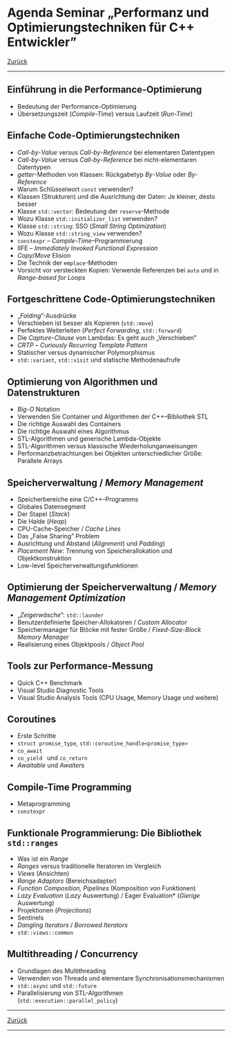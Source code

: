 # Agenda Seminar &bdquo;Performanz und Optimierungstechniken für C++ Entwickler&rdquo;

[Zurück](./Readme_Performance_Optimization.md)

---

## Einführung in die Performance-Optimierung

  * Bedeutung der Performance-Optimierung
  * Übersetzungszeit (*Compile-Time*) versus Laufzeit (*Run-Time*)


## Einfache Code-Optimierungstechniken

  * *Call*-*by*-*Value* versus *Call*-*by*-*Reference* bei elementaren Datentypen
  * *Call*-*by*-*Value* versus *Call*-*by*-*Reference* bei nicht-elementaren Datentypen
  * *getter*-Methoden von Klassen: Rückgabetyp *By*-*Value* oder *By*-*Reference*
  * Warum Schlüsselwort `const` verwenden?
  * Klassen (Strukturen) und die Ausrichtung der Daten: Je kleiner, desto besser 
  * Klasse `std::vector`: Bedeutung der `reserve`-Methode
  * Wozu Klasse `std::initializer_list` verwenden?
  * Klasse `std::string`: SSO (*Small String Optimization*)
  * Wozu Klasse `std::string_view` verwenden?
  * `constexpr` &ndash; *Compile-Time*&ndash;Programmierung
  * IIFE &ndash; *Immediately Invoked Functional Expression*
  * *Copy*/*Move* Elision
  * Die Technik der `emplace`-Methoden
  * Vorsicht vor versteckten Kopien: Verwende Referenzen bei `auto` und in *Range-based for Loops*


## Fortgeschrittene Code-Optimierungstechniken

  * &bdquo;*Folding*&rdquo;-Ausdrücke
  * Verschieben ist besser als Kopieren (`std::move`)
  * Perfektes Weiterleiten (*Perfect Forwarding*, `std::forward`)
  * Die *Capture-Clause* von Lambdas: Es geht auch &bdquo;Verschieben&rdquo;
  * *CRTP* &ndash; *Curiously Recurring Template Pattern*
  * Statischer versus dynamischer Polymorphismus
  * `std::variant`, `std::visit` und statische Methodenaufrufe


## Optimierung von Algorithmen und Datenstrukturen

  * *Big-O* Notation
  * Verwenden Sie Container und Algorithmen der C++&ndash;Bibliothek STL
  * Die richtige Auswahl des Containers
  * Die richtige Auswahl eines Algorithmus
  * STL-Algorithmen und generische Lambda-Objekte
  * STL-Algorithmen versus klassische Wiederholunganweisungen
  * Performanzbetrachtungen bei Objekten unterschiedlicher Größe: Parallele Arrays


## Speicherverwaltung / *Memory Management*

  * Speicherbereiche eine C/C++&ndash;Programms
  * Globales Datensegment
  * Der Stapel (*Stack*)
  * Die Halde (*Heap*)
  * CPU-Cache-Speicher / *Cache Lines*
  * Das &bdquo;False Sharing&rdquo; Problem
  * Ausrichtung und Abstand (*Alignment*) und *Padding*)
  * *Placement New*: Trennung von Speicherallokation und Objektkonstruktion
  * Low-level Speicherverwaltungsfunktionen


## Optimierung der Speicherverwaltung / *Memory Management Optimization*

  * &bdquo;*Zeigerwäsche*&rdquo;: `std::launder`
  * Benutzerdefinierte Speicher-Allokatoren / *Custom Allocator*
  * Speichermanager für Blöcke mit fester Größe / *Fixed-Size-Block Memory Manager*
  * Realisierung eines Objektpools / *Object Pool*


## Tools zur Performance-Messung

  * Quick C++ Benchmark
  * Visual Studio Diagnostic Tools
  * Visual Studio Analysis Tools (CPU Usage, Memory Usage und weitere)


## Coroutines

  * Erste Schritte
  * `struct promise_type`,  `std::coroutine_handle<promise_type>`
  * `co_await`
  * `co_yield ` und  `co_return`
  * *Awaitable* und *Awaiters*
  

## Compile-Time Programming

  * Metaprogramming
  * `constexpr`


## Funktionale Programmierung: Die Bibliothek `std::ranges`

  * Was ist ein *Range*
  * *Ranges* versus traditionelle Iteratoren im Vergleich
  * *Views* (Ansichten)
  * *Range Adaptors* (Bereichsadapter)
  * *Function Composition, Pipelines* (Komposition von Funktionen)
  * *Lazy Evaluation* (*Lazy* Auswertung) / Eager Evaluation* (*Gierige* Auswertung)
  * Projektionen (*Projections*)
  * Sentinels
  * *Dangling Iterators* / *Borrowed Iterators*
  * `std::views::common`


## Multithreading / Concurrency

  * Grundlagen des Multithreading
  * Verwenden von Threads und elementare Synchronisationsmechanismen
  * `std::async` und `std::future`
  * Parallelisierung von STL-Algorithmen (`std::execution::parallel_policy`)

---

[Zurück](./Readme_Performance_Optimization.md)

---
